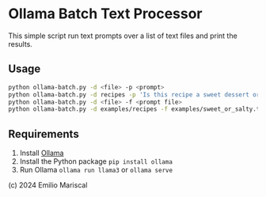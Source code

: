 # Ollama Batch Text Processor

This simple script run text prompts over a list of text files and print the results.

## Usage

```bash
python ollama-batch.py -d <file> -p <prompt>
python ollama-batch.py -d recipes -p 'Is this recipe a sweet dessert or salty food?'
python ollama-batch.py -d <file> -f <prompt file>
python ollama-batch.py -d examples/recipes -f examples/sweet_or_salty.txt
```

## Requirements

1. Install [Ollama](https://ollama.com/download)
2. Install the Python package `pip install ollama`
3. Run Ollama `ollama run llama3` or `ollama serve`


(c) 2024 Emilio Mariscal
